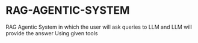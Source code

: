 # RAG-AGENTIC-SYSTEM
RAG Agentic System in which the user will ask queries to LLM and LLM will provide the answer Using given tools
